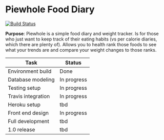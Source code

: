 # Piewhole Food Diary
[![Build Status](https://travis-ci.org/CarbonJ/Piewhole.svg)](https://travis-ci.org/CarbonJ/Piewhole)

**Purpose**: Piewhole is a simple food diary and weight tracker.  Is for those who just want to keep track of their eating habits (vs per calorie diaries, which there are plenty of).  Allows you to health rank those foods to see what your trends are and compare your weight changes to those ranks.

| Task  | Status |
| ------------- | ------------- |
|  Environment build | Done |
|  Database modeling | In progress |
|  Testing setup  | In progress |
|  Travis integration | In progress |
|  Heroku setup | tbd |
|  Front end design  | In progress |
|  Full development | tbd |
|  1.0 release  | tbd |